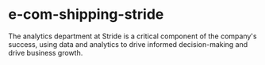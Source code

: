 # e-com-shipping-stride
The analytics department at Stride is a critical component of the company's success, using data and analytics to drive informed decision-making and drive business growth.
